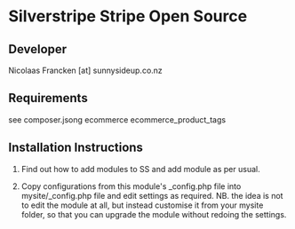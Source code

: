 Silverstripe Stripe Open Source
================================================================================

Developer
-----------------------------------------------
Nicolaas Francken [at] sunnysideup.co.nz

Requirements
-----------------------------------------------
see composer.jsong
ecommerce
ecommerce_product_tags


Installation Instructions
-----------------------------------------------
1. Find out how to add modules to SS and add module as per usual.

2. Copy configurations from this module's _config.php file
into mysite/_config.php file and edit settings as required.
NB. the idea is not to edit the module at all, but instead customise
it from your mysite folder, so that you can upgrade the module without redoing the settings.

